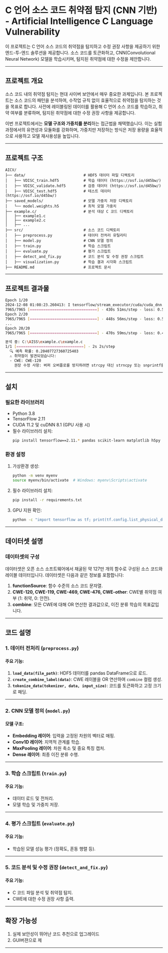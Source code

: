 # **C 언어 소스 코드 취약점 탐지 (CNN 기반) - Artificial Intelligence C Language Vulnerability**

이 프로젝트는 C 언어 소스 코드의 취약점을 탐지하고 수정 권장 사항을 제공하기 위한 엔드-투-엔드 솔루션을 제공합니다. 소스 코드를 토큰화하고, CNN(Convolutional Neural Network) 모델을 학습시키며, 탐지된 취약점에 대한 수정을 제안합니다.

---

## **프로젝트 개요**

소스 코드 내의 취약점 탐지는 현대 사이버 보안에서 매우 중요한 과제입니다. 본 프로젝트는 소스 코드의 패턴을 분석하여, 수작업 규칙 없이 효율적으로 취약점을 탐지하는 것을 목표로 합니다. 사전에 레이블링된 데이터를 활용해 C 언어 소스 코드를 학습하고, 취약 여부를 분류하며, 탐지된 취약점에 대한 수정 권장 사항을 제공합니다.

이번 프로젝트에서는 **모델 구조와 가중치를 분리**하는 접근법을 채택했습니다. 이는 실험 과정에서의 유연성과 모듈화를 강화하며, 가중치만 저장하는 방식은 저장 용량을 효율적으로 사용하고 모델 재사용성을 높입니다.

---

## **프로젝트 구조**

```plaintext
AICV/
├── data/                          # HDF5 데이터 파일 디렉토리
│   ├── VDISC_train.hdf5           # 학습 데이터 (https://osf.io/d45bw/)
│   ├── VDISC_validate.hdf5        # 검증 데이터 (https://osf.io/d45bw/)
│   ├── VDISC_test.hdf5            # 테스트 데이터 (https://osf.io/d45bw/)
├── saved_models/                  # 모델 가중치 저장 디렉토리
│   └── model.weights.h5           # 최적 모델 가중치
├── example.c/                     # 분석 대상 C 코드 디렉토리
│   ├── example1.c
│   ├── example2.c
│   ├── ...
├── src/                           # 소스 코드 디렉토리
│   ├── preprocess.py              # 데이터 전처리 유틸리티
│   ├── model.py                   # CNN 모델 정의
│   ├── train.py                   # 학습 스크립트
│   ├── evaluate.py                # 평가 스크립트
│   ├── detect_and_fix.py          # 코드 분석 및 수정 권장 스크립트
│   ├── visualization.py           # 학습 결과 시각화 스크립트
├── README.md                      # 프로젝트 문서
```

---

## **프로젝트 결과물**

```bash
Epoch 1/20
2024-12-08 01:08:23.260413: I tensorflow/stream_executor/cuda/cuda_dnn.cc:384] Loaded cuDNN version 8101
7965/7965 [==============================] - 430s 51ms/step - loss: 0.5336 - accuracy: 0.8995 - val_loss: 0.2630 - val_accuracy: 0.8927
Epoch 2/20
7965/7965 [==============================] - 448s 56ms/step - loss: 0.5012 - accuracy: 0.9049 - val_loss: 0.2525 - val_accuracy: 0.9065
...
Epoch 20/20
7965/7965 [==============================] - 470s 59ms/step - loss: 0.4001 - accuracy: 0.8713 - val_loss: 0.4065 - val_accuracy: 0.8712
```
```bash
분석 중: C:\AISS\example.c\example.c
1/1 [==============================] - 2s 2s/step
  🔍 예측 확률: 0.20407727360725403
  ⚠️ 취약점이 발견되었습니다:
  - CWE: CWE-120
    권장 수정 사항: 버퍼 오버플로를 방지하려면 strcpy 대신 strncpy 또는 snprintf를 사용하세요.
```
---

## **설치**

### **필요한 라이브러리**

- Python 3.8
- TensorFlow 2.11
- CUDA 11.2 및 cuDNN 8.1 (GPU 사용 시)
- 필수 라이브러리 설치:
  ```bash
  pip install tensorflow==2.11.* pandas scikit-learn matplotlib h5py
  ```

### **환경 설정**

1. 가상환경 생성:
   ```bash
   python -m venv myenv
   source myenv/bin/activate  # Windows: myenv\Scripts\activate
   ```

2. 필수 라이브러리 설치:
   ```bash
   pip install -r requirements.txt
   ```

3. GPU 지원 확인:
   ```bash
   python -c "import tensorflow as tf; print(tf.config.list_physical_devices('GPU'))"
   ```

---

## **데이터셋 설명**

### 데이터셋의 구성
데이터셋은 오픈 소스 소프트웨어에서 채굴된 약 127만 개의 함수로 구성된 소스 코드와 레이블 데이터입니다. 데이터셋은 다음과 같은 정보를 포함합니다:
1. **functionSource**: 함수 수준의 소스 코드 문자열.
2. **CWE-120, CWE-119, CWE-469, CWE-476, CWE-other**: CWE별 취약점 여부 (1: 취약, 0: 안전).
3. **combine**: 모든 CWE에 대해 OR 연산한 결과값으로, 이진 분류 학습의 목표값입니다.

---

## **코드 설명**

### **1. 데이터 전처리 (`preprocess.py`)**

#### 주요 기능:
1. **`load_data(file_path)`**: HDF5 데이터를 pandas DataFrame으로 로드.
2. **`create_combine_label(data)`**: CWE 레이블을 OR 연산하여 `combine` 컬럼 생성.
3. **`tokenize_data(tokenizer, data, input_size)`**: 코드를 토큰화하고 고정 크기로 패딩.

---

### **2. CNN 모델 정의 (`model.py`)**

#### 모델 구조:
- **Embedding 레이어**: 입력을 고정된 차원의 벡터로 매핑.
- **Conv1D 레이어**: 지역적 관계를 학습.
- **MaxPooling 레이어**: 차원 축소 및 중요 특징 캡처.
- **Dense 레이어**: 최종 이진 분류 수행.

---

### **3. 학습 스크립트 (`train.py`)**

#### 주요 기능:
- 데이터 로드 및 전처리.
- 모델 학습 및 가중치 저장.

---

### **4. 평가 스크립트 (`evaluate.py`)**

#### 주요 기능:
- 학습된 모델 성능 평가 (정확도, 혼동 행렬 등).

---

### **5. 코드 분석 및 수정 권장 (`detect_and_fix.py`)**

#### 주요 기능:
- C 코드 파일 분석 및 취약점 탐지.
- CWE에 대한 수정 권장 사항 출력.

---

## **확장 가능성**

1. 실제 보안성이 뛰어난 코드 추천으로 업그레이드
2. GUI버젼으로 제

---

